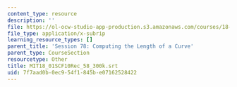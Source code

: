 ```yaml
---
content_type: resource
description: ''
file: https://ol-ocw-studio-app-production.s3.amazonaws.com/courses/18-01sc-single-variable-calculus-fall-2010/7f7aad0b0ec954f1845be07162528422_MIT18_01SCF10Rec_58_300k.vtt
file_type: application/x-subrip
learning_resource_types: []
parent_title: 'Session 78: Computing the Length of a Curve'
parent_type: CourseSection
resourcetype: Other
title: MIT18_01SCF10Rec_58_300k.srt
uid: 7f7aad0b-0ec9-54f1-845b-e07162528422
---
```

